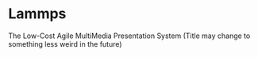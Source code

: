 Lammps
======

The Low-Cost Agile MultiMedia Presentation System (Title may change to something less weird in the future)
